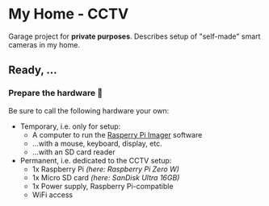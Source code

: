 # My Home - CCTV

Garage project for **private purposes**.
Describes setup of "self-made" smart cameras in my home.


## Ready, ...


### Prepare the hardware 🧰

Be sure to call the following hardware your own:

* Temporary, i.e. only for setup:
	* A computer to run the [Rasperry Pi Imager](https://www.raspberrypi.org/downloads/) software
	* ...with a mouse, keyboard, display, etc.
	* ...with an SD card reader
* Permanent, i.e. dedicated to the CCTV setup:
	* 1x Raspberry Pi *(here: Raspberry Pi Zero W)*
	* 1x Micro SD card *(here: SanDisk Ultra 16GB)*
	* 1x Power supply, Raspberry Pi-compatible
	* WiFi access
